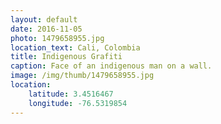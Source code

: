 ```yaml
---
layout: default
date: 2016-11-05
photo: 1479658955.jpg
location_text: Cali, Colombia
title: Indigenous Grafiti
caption: Face of an indigenous man on a wall.
image: /img/thumb/1479658955.jpg
location:
    latitude: 3.4516467
    longitude: -76.5319854
---
```

